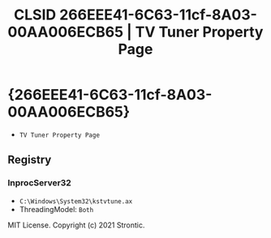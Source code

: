 ﻿---
title: "CLSID 266EEE41-6C63-11cf-8A03-00AA006ECB65 | TV Tuner Property Page"
excerpt: What is COM-Object CLSID 266EEE41-6C63-11cf-8A03-00AA006ECB65?
---

# {266EEE41-6C63-11cf-8A03-00AA006ECB65}

* `TV Tuner Property Page`

## Registry


### InprocServer32

* `C:\Windows\System32\kstvtune.ax`
* ThreadingModel: `Both`

MIT License. Copyright (c) 2021 Strontic.


